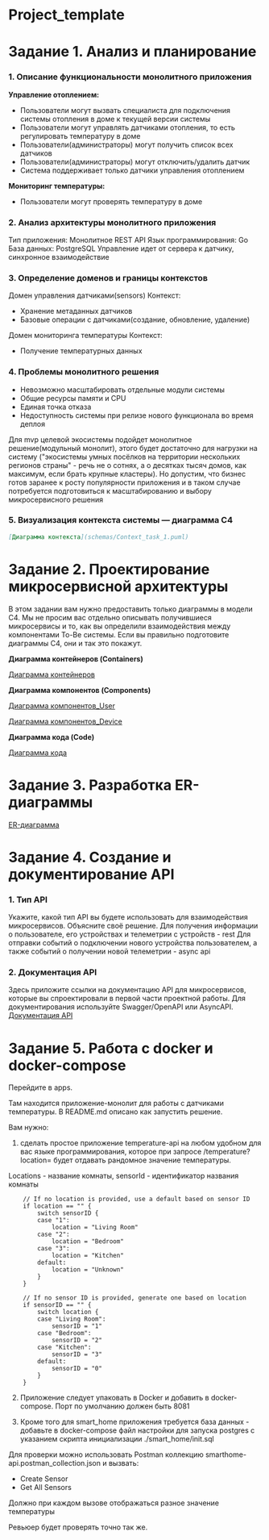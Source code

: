 # Project_template

# Задание 1. Анализ и планирование

### 1. Описание функциональности монолитного приложения

**Управление отоплением:**

- Пользователи могут вызвать специалиста для подключения системы отопления в доме к текущей версии системы
- Пользователи могут управлять датчиками отопления, то есть регулировать температуру в доме
- Пользователи(администраторы) могут получить список всех датчиков
- Пользователи(администраторы) могут отключить/удалить датчик
- Система поддерживает только датчики управления отоплением

**Мониторинг температуры:**

- Пользователи могут проверять температуру в доме

### 2. Анализ архитектуры монолитного приложения

Тип приложения: Монолитное REST API
Язык программирования: Go
База данных: PostgreSQL
Управление идет от сервера к датчику, синхронное взаимодействие

### 3. Определение доменов и границы контекстов

Домен управления датчиками(sensors)
Контекст:
- Хранение метаданных датчиков
- Базовые операции с датчиками(создание, обновление, удаление)

Домен мониторинга температуры
Контекст:
- Получение температурных данных

### **4. Проблемы монолитного решения**

- Невозможно масштабировать отдельные модули системы
- Общие ресурсы памяти и CPU
- Единая точка отказа
- Недоступность системы при релизе нового функционала во время деплоя

Для mvp целевой экосистемы подойдет монолитное решение(модульный монолит), этого будет достаточно для нагрузки на систему ("экосистемы умных посёлков на территории нескольких регионов страны" - речь не о сотнях, а о десятках тысяч домов, как максимум, если брать крупные кластеры).
Но допустим, что бизнес готов заранее к росту популярности приложения и в таком случае потребуется подготовиться к масштабированию и выбору микросервисного решения

### 5. Визуализация контекста системы — диаграмма С4

```markdown
[Диаграмма контекста](schemas/Context_task_1.puml)
```

# Задание 2. Проектирование микросервисной архитектуры

В этом задании вам нужно предоставить только диаграммы в модели C4. Мы не просим вас отдельно описывать получившиеся микросервисы и то, как вы определили взаимодействия между компонентами To-Be системы. Если вы правильно подготовите диаграммы C4, они и так это покажут.

**Диаграмма контейнеров (Containers)**

[Диаграмма контейнеров](schemas/Container_task_2.puml)

**Диаграмма компонентов (Components)**

[Диаграмма компонентов_User](schemas/Component_User_task_2.puml)

[Диаграмма компонентов_Device](schemas/Component_Device_task_2.puml)

**Диаграмма кода (Code)**

[Диаграмма кода](schemas/Code_User_Devices_task_2.puml)

# Задание 3. Разработка ER-диаграммы

[ER-диаграмма](schemas/Entity_Relation_task_3.puml)

# Задание 4. Создание и документирование API

### 1. Тип API

Укажите, какой тип API вы будете использовать для взаимодействия микросервисов. Объясните своё решение.
Для получения информации о пользователе, его устройствах и телеметрии с устройств - rest
Для отправки событий о подключении нового устройства пользователем, а также событий о получении новой телеметрии - async api

### 2. Документация API

Здесь приложите ссылки на документацию API для микросервисов, которые вы спроектировали в первой части проектной работы. Для документирования используйте Swagger/OpenAPI или AsyncAPI.
[Документация API](schemas/openApi/OpenAPI_task_4.yaml)

# Задание 5. Работа с docker и docker-compose

Перейдите в apps.

Там находится приложение-монолит для работы с датчиками температуры. В README.md описано как запустить решение.

Вам нужно:

1) сделать простое приложение temperature-api на любом удобном для вас языке программирования, которое при запросе /temperature?location= будет отдавать рандомное значение температуры.

Locations - название комнаты, sensorId - идентификатор названия комнаты

```
	// If no location is provided, use a default based on sensor ID
	if location == "" {
		switch sensorID {
		case "1":
			location = "Living Room"
		case "2":
			location = "Bedroom"
		case "3":
			location = "Kitchen"
		default:
			location = "Unknown"
		}
	}

	// If no sensor ID is provided, generate one based on location
	if sensorID == "" {
		switch location {
		case "Living Room":
			sensorID = "1"
		case "Bedroom":
			sensorID = "2"
		case "Kitchen":
			sensorID = "3"
		default:
			sensorID = "0"
		}
	}
```

2) Приложение следует упаковать в Docker и добавить в docker-compose. Порт по умолчанию должен быть 8081

3) Кроме того для smart_home приложения требуется база данных - добавьте в docker-compose файл настройки для запуска postgres с указанием скрипта инициализации ./smart_home/init.sql

Для проверки можно использовать Postman коллекцию smarthome-api.postman_collection.json и вызвать:

- Create Sensor
- Get All Sensors

Должно при каждом вызове отображаться разное значение температуры

Ревьюер будет проверять точно так же.


